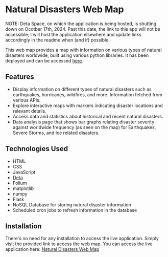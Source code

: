 # Natural Disasters Web Map

NOTE: Deta Space, on which the application is being hosted, is shutting down on Ocotber 17th, 2024. Past this date, the link to this app will not be accessible; I will host the application elsewhere and update links accordingly in the readme when (and if) possible.

This web map provides a map with information on various types of natural disasters worldwide, built using various python libraries. It has been deployed and can be accessed [here](https://disasters_map-1-e0855033.deta.app/).


## Features

- Display information on different types of natural disasters such as earthquakes, hurricanes, wildfires, and more. Information fetched from various APIs.
- Explore interactive maps with markers indicating disaster locations and relevant details.
- Access data and statistics about historical and recent natural disasters.
- Data analysis page that shows bar graphs relating disaster severity against worldwide frequency (as seen on the map) for Earthquakes, Severe Storms, and Ice related disasters.

## Technologies Used

- HTML
- CSS
- JavaScript
- [Deta](https://www.deta.sh/)
- Folium
- matplotlib
- numpy
- Flask
- NoSQL Database for storing natural disaster information
- Scheduled cron jobs to refresh information in the database

## Installation

There's no need for any installation to access the live application. Simply visit the provided link to access the web map.
You can access the live application here: [Natural Disasters Web Map](https://disasters_map-1-e0855033.deta.app/)

